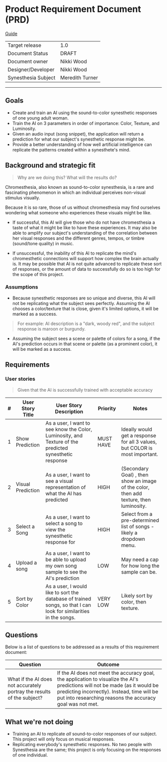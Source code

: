 # Product Requirement Document (PRD)
[Guide](https://www.atlassian.com/agile/product-management/requirements)

|   |   |
| ----------- | ----------- |
| Target release | 1.0 |
| Document Status | DRAFT |
| Document owner | Nikki Wood
| Designer/Developer | Nikki Wood | 
| Synesthesia Subject | Meredith Turner |

---

## Goals
- Create and train an AI using the sound-to-color synesthetic responses of one young adult woman.
- Train the AI on 3 parameters in order of importance: Color, Texture, and Luminosity.
- Given an audio input (song snippet), the application will return a prediction for what our subject's synesthetic response might be. 
- Provide a better understanding of how well artificial intelligence can replicate the patterns created within a synesthete's mind.

## Background and strategic fit
> Why are we doing this? What will the results do?

Chromesthesia, also known as sound-to-color synesthesia, is a rare and fascinating phenomenon in which an individual perceives non-visual stimulus visually.

Because it is so rare, those of us without chromesthesia may find ourselves wondering what someone who experiences these visuals might be like. 

- If successful, this AI will give those who do not have chromesthesia a taste of what it might be like to have these experiences. It may also be able to amplify our subject's understanding of the correlation between her visual responses and the different genres, tempos, or timbre (sound/tone quality) in music.

- If unsuccessful, the inability of this AI to replicate the mind's chromesthetic connections will support how complex the brain actually is. It may be possible that AI is not quite advanced to replicate these sort of responses, or the amount of data to successfully do so is too high for the scope of this project.

### Assumptions

- Because synesthetic responses are so unique and diverse, this AI will not be replicating what the subject sees perfectly. Assuming the AI chooses a color/texture that is close, given it's limited options, it will be marked as a success. 
>For example: AI description is a "dark, woody red", and the subject response is maroon or burgundy.
- Assuming the subject sees a scene or palette of colors for a song, if the AI's prediction occurs in that scene or palette (as a prominent color), it will be marked as a success. 
## Requirements
### User stories
> Given that the AI is successfully trained with acceptable accuracy

| # | User Story Title | User Story Description | Priority | Notes |
| --- | --- | --- | --- | --- |
| 1 | Show Prediction | As a user, I want to see know the Color, Luminosity, and Texture of the predicted synesthetic response | MUST HAVE |  Ideally would get a response for all 3 values, but COLOR is most important. |
| 2 | Visual Prediction | As a user, I want to see a visual representation of what the AI has predicted | HIGH | (Secondary Goal) , then show an image of the color, then add texture, then luminosity.|
| 3 | Select a Song | As a user, I want to select a song to view the synesthetic response for | HIGH | Select from a pre-determined list of songs - likely a dropdown menu. |
| 4 | Upload a song | As a user, I want to be able to upload my own song sample to see the AI's prediction | LOW | May need a cap for how long the sample can be. | 
| 5 | Sort by Color | As a user, I would like to sort the database of trained songs, so that I can look for similarities in the songs. | VERY LOW | Likely sort by color, then texture. |

## Questions
Below is a list of questions to be addressed as a results of this requirement document:

| Question | Outcome | 
| --- | --- |
| What if the AI does not accurately portray the results of the subject? | If the AI does not meet the accuracy goal, the application to visualize the AI's predictions will not be made (as it would be predicting incorrectly). Instead, time will be put into researching reasons the accuracy goal was not met.

## What we're not doing
- Training an AI to replicate *all* sound-to-color responses of our subject. This project will only focus on musical responses.
- Replicating everybody's synesthetic responses. No two people with Synesthesia are the same; this project is only focusing on the responses of one individual.
